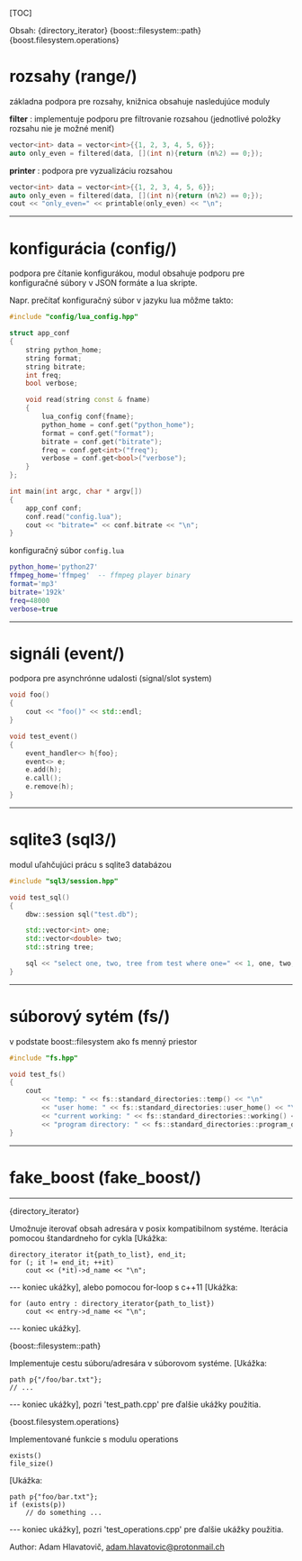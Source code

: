 [TOC]

Obsah:
{directory_iterator}
{boost::filesystem::path}
{boost.filesystem.operations}


# rozsahy (range/)

základna podpora pre rozsahy, knižnica obsahuje nasledujúce moduly

**filter** : implementuje podporu pre filtrovanie rozsahou (jednotlivé položky rozsahu nie je možné meniť)

```c++
vector<int> data = vector<int>{{1, 2, 3, 4, 5, 6}};
auto only_even = filtered(data, [](int n){return (n%2) == 0;});
```

**printer** : podpora pre vyzualizáciu rozsahou

```c++
vector<int> data = vector<int>{{1, 2, 3, 4, 5, 6}};
auto only_even = filtered(data, [](int n){return (n%2) == 0;});
cout << "only_even=" << printable(only_even) << "\n";
```

---

# konfigurácia (config/)

podpora pre čítanie konfigurákou, modul obsahuje podporu pre konfiguračné
súbory v JSON formáte a lua skripte.

Napr. prečítať konfiguračný súbor v jazyku lua môžme takto:

```c++
#include "config/lua_config.hpp"

struct app_conf
{
	string python_home;
	string format;
	string bitrate;
	int freq;
	bool verbose;

	void read(string const & fname) 
	{
		lua_config conf{fname};
		python_home = conf.get("python_home");
		format = conf.get("format");
		bitrate = conf.get("bitrate");
		freq = conf.get<int>("freq");
		verbose = conf.get<bool>("verbose");
	}
};

int main(int argc, char * argv[]) 
{
	app_conf conf;
	conf.read("config.lua");
	cout << "bitrate=" << conf.bitrate << "\n";
}
```

konfiguračný súbor `config.lua`

```lua
python_home='python27'
ffmpeg_home='ffmpeg'  -- ffmpeg player binary
format='mp3'
bitrate='192k'
freq=48000
verbose=true
```

---

# signáli (event/)

podpora pre asynchrónne udalosti (signal/slot system)

```c++
void foo()
{
	cout << "foo()" << std::endl;
}

void test_event()
{
	event_handler<> h{foo};
	event<> e;
	e.add(h);
	e.call();
	e.remove(h);
}
```

---

# sqlite3 (sql3/)

modul uľahčujúci prácu s sqlite3 databázou

```c++
#include "sql3/session.hpp"

void test_sql()
{
	dbw::session sql("test.db");

	std::vector<int> one;
	std::vector<double> two;
	std::string tree;

	sql << "select one, two, tree from test where one=" << 1, one, two, tree;
}
```

---

# súborový sytém (fs/)

v podstate boost::filesystem ako fs menný priestor

```c++
#include "fs.hpp"

void test_fs()
{
	cout 
		<< "temp: " << fs::standard_directories::temp() << "\n"
		<< "user home: " << fs::standard_directories::user_home() << "\n"
		<< "current working: " << fs::standard_directories::working() << "\n"
		<< "program directory: " << fs::standard_directories::program_directory() << "\n";
}
```

---

# fake_boost (fake_boost/)



---


{directory_iterator}

Umožnuje iterovať obsah adresára v posix kompatibilnom systéme. Iterácia pomocou
štandardneho for cykla [Ukážka:

	directory_iterator it{path_to_list}, end_it;
	for (; it != end_it; ++it)
		cout << (*it)->d_name << "\n";

--- koniec ukážky], alebo pomocou for-loop s c++11 [Ukážka:

	for (auto entry : directory_iterator{path_to_list})
		cout << entry->d_name << "\n";

--- koniec ukážky].


{boost::filesystem::path}

Implementuje cestu súboru/adresára v súborovom systéme. [Ukážka:

	path p{"/foo/bar.txt"};
	// ...

--- koniec ukážky], pozri 'test_path.cpp' pre ďalšie ukážky použitia.


{boost.filesystem.operations}

Implementované funkcie s modulu operations

	exists()
	file_size()

[Ukážka:

	path p{"foo/bar.txt"};
	if (exists(p))
		// do something ...

--- koniec ukážky], pozri 'test_operations.cpp' pre ďalšie ukážky použitia.


Author: Adam Hlavatovič, adam.hlavatovic@protonmail.ch
